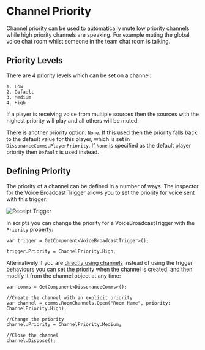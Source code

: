 # Channel Priority

Channel priority can be used to automatically mute low priority channels while high priority channels are speaking. For example muting the global voice chat room whilst someone in the team chat room is talking.

## Priority Levels

There are 4 priority levels which can be set on a channel:

    1. Low
    2. Default
    3. Medium
    4. High

If a player is receiving voice from multiple sources then the sources with the highest priority will play and all others will be muted.

There is another priority option: `None`. If this used then the priority falls back to the default value for this player, which is set in `DissonanceComms.PlayerPriority`. If `None` is specified as the default player priority then `Default` is used instead.

## Defining Priority

The priority of a channel can be defined in a number of ways. The inspector for the Voice Broadcast Trigger allows you to set the priority for voice sent with this trigger:

![Receipt Trigger](/images/VoiceBroadcastTrigger_Priority.png)

In scripts you can change the priority for a VoiceBroadcastTrigger with the `Priority` property:

```
var trigger = GetComponent<VoiceBroadcastTrigger>();

trigger.Priority = ChannelPriority.High;
```

Alternatively if you are [directly using channels](/Tutorials/Directly-Using-Channels) instead of using the trigger behaviours you can set the priority when the channel is created, and then modify it from the channel object at any time:

```
var comms = GetComponent<DissonanceComms>();

//Create the channel with an explicit priority
var channel = comms.RoomChannels.Open("Room Name", priority: ChannelPriority.High);

//Change the priority
channel.Priority = ChannelPriority.Medium;

//Close the channel
channel.Dispose();
```